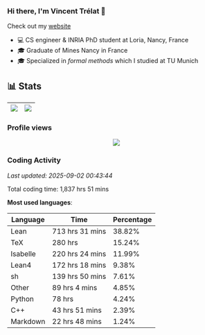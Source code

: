 ### Hi there, I'm Vincent Trélat 👋

Check out my [website](https://vtrelat.github.io)

-   💻 CS engineer & INRIA PhD student at Loria, Nancy, France
-   🎓 Graduate of Mines Nancy in France
-   🎓 Specialized in _formal methods_ which I studied at TU Munich

## 📊 **Stats**

| <img align="center" src="https://readme-stats.clckblog.space/api?username=VTrelat&show_icons=true&include_all_commits=true&theme=tokyonight&hide_border=true" /> | <img align="center" src="https://readme-stats.clckblog.space/api/top-langs/?username=VTrelat&layout=compact&theme=tokyonight&hide_border=true" /> |
| ---------------------------------------------------------------------------------------------------------------------------------------------------------------- | ------------------------------------------------------------------------------------------------------------------------------------------------- |

### Profile views

<p align="center">
 <img src="https://profile-counter.glitch.me/VTrelat/count.svg" />
</p>

<!--automations-->
### Coding Activity
_Last updated: 2025-09-02 00:43:44_

Total coding time: 1,837 hrs 51 mins

**Most used languages**:

| Language | Time | Percentage |
| ------------- | ------------- | ------------- |
| Lean | 713 hrs 31 mins | 38.82% |
| TeX | 280 hrs | 15.24% |
| Isabelle | 220 hrs 24 mins | 11.99% |
| Lean4 | 172 hrs 18 mins | 9.38% |
| sh | 139 hrs 50 mins | 7.61% |
| Other | 89 hrs 4 mins | 4.85% |
| Python | 78 hrs | 4.24% |
| C++ | 43 hrs 51 mins | 2.39% |
| Markdown | 22 hrs 48 mins | 1.24% |

